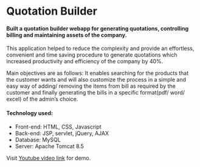 # Quotation Builder

#### Built a quotation builder webapp for generating quotations, controlling billing and maintaining assets of the company.
This application helped to reduce the complexity and provide an effortless, convenient and time saving procedure to generate quotations which increased productivity and efficiency of the company by 40%.

Main objectives are as follows: It enables searching for the products that the customer wants and will also customize the process in a simple and easy way of adding/ removing the items from bill as required by the customer and finally generating the bills in a specific format(pdf/ word/ excel) of the admin’s choice.

#### Technology used:
* Front-end: HTML, CSS, Javascript
* Back-end: JSP, servlet, jQuery, AJAX
* Database: MySQL
* Server: Apache Tomcat 8.5


Visit [Youtube video link](https://www.youtube.com/watch?v=ICFIy9hLhN4) for demo.
